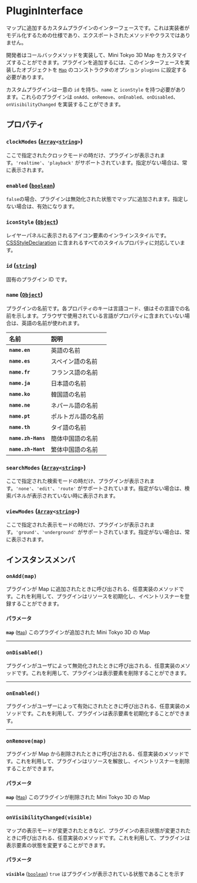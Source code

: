 # PluginInterface

マップに追加するカスタムプラグインのインターフェースです。これは実装者がモデル化するための仕様であり、エクスポートされたメソッドやクラスではありません。

開発者はコールバックメソッドを実装して、Mini Tokyo 3D Map をカスタマイズすることができます。プラグインを追加するには、このインターフェースを実装したオブジェクトを [`Map`](./map.md) のコンストラクタのオプション `plugins` に設定する必要があります。

カスタムプラグインは一意の `id` を持ち、`name` と `iconStyle` を持つ必要があります。これらのプラグインは `onAdd`、`onRemove`、`onEnabled`、`onDisabled`、`onVisibilityChanged` を実装することができます。

## プロパティ

### **`clockModes`** ([`Array`](https://developer.mozilla.org/docs/Web/JavaScript/Reference/Global_Objects/Array)`<`[`string`](https://developer.mozilla.org/docs/Web/JavaScript/Reference/Global_Objects/String)`>`)

ここで指定されたクロックモードの時だけ、プラグインが表示されます。`'realtime'`、`'playback'` がサポートされています。指定がない場合は、常に表示されます。

### **`enabled`** ([`boolean`](https://developer.mozilla.org/docs/Web/JavaScript/Reference/Global_Objects/Boolean))

`false`の場合、プラグインは無効化された状態でマップに追加されます。指定しない場合は、有効になります。

### **`iconStyle`** ([`Object`](https://developer.mozilla.org/en-US/docs/Web/API/CSSStyleDeclaration))

レイヤーパネルに表示されるアイコン要素のインラインスタイルです。[CSSStyleDeclaration](https://developer.mozilla.org/docs/Web/API/CSSStyleDeclaration) に含まれるすべてのスタイルプロパティに対応しています。

### **`id`** ([`string`](https://developer.mozilla.org/docs/Web/JavaScript/Reference/Global_Objects/String))

固有のプラグイン ID です。

### **`name`** ([`Object`](https://developer.mozilla.org/docs/Web/JavaScript/Reference/Global_Objects/Object))

プラグインの名前です。各プロパティのキーは言語コード、値はその言語での名前を示します。ブラウザで使用されている言語がプロパティに含まれていない場合は、英語の名前が使われます。

名前 | 説明
:-- | :--
**`name.en`** | 英語の名前
**`name.es`** | スペイン語の名前
**`name.fr`** | フランス語の名前
**`name.ja`** | 日本語の名前
**`name.ko`** | 韓国語の名前
**`name.ne`** | ネパール語の名前
**`name.pt`** | ポルトガル語の名前
**`name.th`** | タイ語の名前
**`name.zh-Hans`** | 簡体中国語の名前
**`name.zh-Hant`** | 繁体中国語の名前

### **`searchModes`** ([`Array`](https://developer.mozilla.org/docs/Web/JavaScript/Reference/Global_Objects/Array)`<`[`string`](https://developer.mozilla.org/docs/Web/JavaScript/Reference/Global_Objects/String)`>`)

ここで指定された検索モードの時だけ、プラグインが表示されます。`'none'`、`'edit'`、`'route'` がサポートされています。指定がない場合は、検索パネルが表示されていない時に表示されます。

### **`viewModes`** ([`Array`](https://developer.mozilla.org/docs/Web/JavaScript/Reference/Global_Objects/Array)`<`[`string`](https://developer.mozilla.org/docs/Web/JavaScript/Reference/Global_Objects/String)`>`)

ここで指定された表示モードの時だけ、プラグインが表示されます。`'ground'`、`'underground'` がサポートされています。指定がない場合は、常に表示されます。

## インスタンスメンバ

### **`onAdd(map)`**

プラグインが Map に追加されたときに呼び出される、任意実装のメソッドです。これを利用して、プラグインはリソースを初期化し、イベントリスナーを登録することができます。

#### パラメータ

**`map`** ([`Map`](./map.md)) このプラグインが追加された Mini Tokyo 3D の Map

---

### **`onDisabled()`**

プラグインがユーザによって無効化されたときに呼び出される、任意実装のメソッドです。これを利用して、プラグインは表示要素を削除することができます。

---

### **`onEnabled()`**

プラグインがユーザーによって有効にされたときに呼び出される、任意実装のメソッドです。これを利用して、プラグインは表示要素を初期化することができます。

---

### **`onRemove(map)`**

プラグインが Map から削除されたときに呼び出される、任意実装のメソッドです。これを利用して、プラグインはリソースを解放し、イベントリスナーを削除することができます。

#### パラメータ

**`map`** ([`Map`](./map.md)) このプラグインが削除された Mini Tokyo 3D の Map

---

### **`onVisibilityChanged(visible)`**

マップの表示モードが変更されたときなど、プラグインの表示状態が変更されたときに呼び出される、任意実装のメソッドです。これを利用して、プラグインは表示要素の状態を変更することができます。

#### パラメータ

**`visible`** ([`boolean`](https://developer.mozilla.org/docs/Web/JavaScript/Reference/Global_Objects/Boolean)) `true` はプラグインが表示されている状態であることを示す
